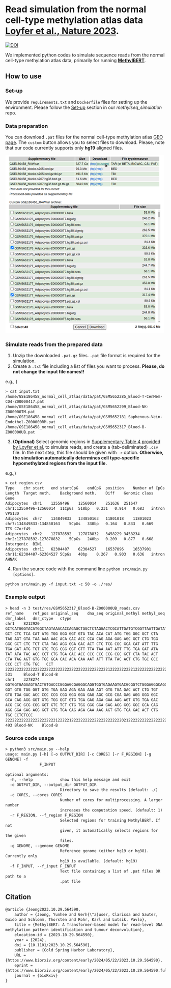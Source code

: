 # Read simulation from the normal cell-type methylation atlas data [Loyfer et al., Nature 2023](https://doi.org/10.1038/s41586-022-05580-6).
[![DOI](https://zenodo.org/badge/842000340.svg)](https://doi.org/10.5281/zenodo.14025053)

We implemented python codes to simulate sequence reads from the normal cell-type methylation atlas data, primarily for running [**MethylBERT**](https://github.com/CompEpigen/methylbert).

## How to use
### Set-up
We provide `requirements.txt` and `Dockerfile` files for setting up the environment. Please follow the [Set-up](https://github.com/CompEpigen/methylseq_simulation?tab=readme-ov-file#set-up) section in our *methylseq_simulation* repo. 

### Data preparation
You can download `.pat` files for the normal cell-type methylation atlas [GEO page](https://www.ncbi.nlm.nih.gov/geo/query/acc.cgi?acc=GSE186458). The `custom` button allows you to select files to download. Please, note that our code currently supports only **hg19** aligned files. 

<img src="img/GEO_screenshot.png" alt="isolated" width="500"/>

### Simulate reads from the prepared data
1. Unzip the downloaded `.pat.gz` files. `.pat` file format is required for the simulation.
2. Create a `.txt` file including a list of files you want to process. **Please, do not change the input file names!!**

  e.g., )
```
> cat input.txt 
/home/GSE186458_normal_cell_atlas/data/pat/GSM5652285_Blood-T-CenMem-CD4-Z00000417.pat
/home/GSE186458_normal_cell_atlas/data/pat/GSM5652299_Blood-NK-Z000000TM.pat
/home/GSE186458_normal_cell_atlas/data/pat/GSM5652181_Saphenous-Vein-Endothel-Z000000RM.pat
/home/GSE186458_normal_cell_atlas/data/pat/GSM5652317_Blood-B-Z000000UB.pat

```
3. **(Optional)** Select genomic regions in [Supplementary Table 4 provided by Loyfer et al.](https://static-content.springer.com/esm/art%3A10.1038%2Fs41586-022-05580-6/MediaObjects/41586_2022_5580_MOESM4_ESM.xlsx) to simulate reads, and create a (tab-deliminated) `.csv` file. In the next step, this file should be given with `-r` option. **Otherwise, the simulation automatically determines cell type-specific hypomethylated regions from the input file.**

e.g.,)
```
> cat region.csv
Type	chr	start	end	startCpG	endCpG	position	Number of CpGs	Length	Target meth. 	Background meth.	Diff	Genomic class	Gene
Adipocytes	chr1	12559496	12560014	251636	251647	chr1:12559496-12560014	11CpGs	518bp	0.231	0.914	0.683	intron	VPS13D
Adipocytes	chr7	134849833	134850163	11801018	11801023	chr7:134849833-134850163	5CpGs	330bp	0.164	0.833	0.669	TTS	C7orf49
Adipocytes	chr2	127878592	127878832	3458229	3458234	chr2:127878592-127878832	5CpGs	240bp	0.209	0.877	0.668	Intergenic	BIN1
Adipocytes	chr11	62304487	62304527	16537896	16537901	chr11:62304487-62304527	5CpGs	40bp	0.267	0.903	0.636	intron	AHNAK
```
4. Run the source code with the command line `python src/main.py [options]`.
```
python src/main.py -f input.txt -c 50 -o ./res/
```

### Example output
```
> head -n 3 test/res/GSM5652317_Blood-B-Z000000UB_reads.csv 
ref_name	ref_pos	original_seq	dna_seq	original_methyl	methyl_seq	dmr_label	dmr_ctype	ctype
chr1    8212920 GCTCATGGGTACATGGCTAGTAAACACCAGAGCTGGCTCTAGGACTCGCATTGATGTCGGTTAATTGATATACCTGACCCCGCTACTAGTGCACAATTACTGCCCTGC    GCT CTC TCA CAT ATG TGG GGG GGT GTA TAC ACA CAT ATG TGG GGC GCT CTA TAG AGT GTA TAA AAA AAC ACA CAC ACC CCA CAG AGA GAG AGC GCT CTG TGG GGC GCT CTC TCT CTA TAG AGG GGA GAC ACT CTC TCG CGC GCA CAT ATT TTG TGA GAT ATG TGT GTC TCG CGG GGT GTT TTA TAA AAT ATT TTG TGA GAT ATA TAT ATA TAC ACC CCT CTG TGA GAC ACC CCC CCC CCG CGC GCT CTA TAC ACT CTA TAG AGT GTG TGC GCA CAC ACA CAA AAT ATT TTA TAC ACT CTG TGC GCC CCC CCT CTG TGC   CCT     2222222222222222222222222222222222222222222221222222222212222222222222222222222022222222222222222222222222   531     Blood-T Blood-B
chr1	3278274	GGTGGTGAGAAGTGACTGTGACCCGGGAGCGAGGGCAGGTGGTGAGAAGTGACGCGGTCTGGGAGGGCAGGAGGTGAGAAGTGACTGC	GGT GTG TGG GGT GTG TGA GAG AGA GAA AAG AGT GTG TGA GAC ACT CTG TGT GTG TGA GAC ACC CCC CCG CGG GGG GGA GAG AGC GCG CGA GAG AGG GGG GGC GCA CAG AGG GGT GTG TGG GGT GTG TGA GAG AGA GAA AAG AGT GTG TGA GAC ACG CGC GCG CGG GGT GTC TCT CTG TGG GGG GGA GAG AGG GGG GGC GCA CAG AGG GGA GAG AGG GGT GTG TGA GAG AGA GAA AAG AGT GTG TGA GAC ACT CTG TGC	CCTCTCCC	22222222222222222222221222221222222222222222222222202122222222222222222222222222222222	493	Blood-NK	Blood-B
```


### Source code usage 
```
> python3 src/main.py --help
usage: main.py [-h] [-o OUTPUT_DIR] [-c CORES] [-r F_REGION] [-g GENOME] -f
               F_INPUT

optional arguments:
  -h, --help            show this help message and exit
  -o OUTPUT_DIR, --output_dir OUTPUT_DIR
                        Directory to save the results (default: ./)
  -c CORES, --cores CORES
                        Number of cores for multiprocessing. A larger number
                        increases the computation speed. (default: 1)
  -r F_REGION, --f_region F_REGION
                        Selected regions for training MethylBERT. If not
                        given, it automatically selects regions for the given
                        files.
  -g GENOME, --genome GENOME
                        Reference genome (either hg19 or hg38). Currently only
                        hg19 is available. (default: hg19)
  -f F_INPUT, --f_input F_INPUT
                        Text file containing a list of .pat files OR path to a
                        .pat file

```

## Citation
```
@article {Jeong2023.10.29.564590,
	author = {Jeong, Yunhee and Gerh{\"a}user, Clarissa and Sauter, Guido and Schlomm, Thorsten and Rohr, Karl and Lutsik, Pavlo},
	title = {MethylBERT: A Transformer-based model for read-level DNA methylation pattern identification and tumour deconvolution},
	elocation-id = {2023.10.29.564590},
	year = {2024},
	doi = {10.1101/2023.10.29.564590},
	publisher = {Cold Spring Harbor Laboratory},
	URL = {https://www.biorxiv.org/content/early/2024/05/22/2023.10.29.564590},
	eprint = {https://www.biorxiv.org/content/early/2024/05/22/2023.10.29.564590.full.pdf},
	journal = {bioRxiv}
}
```
